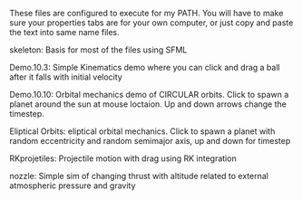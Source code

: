 These files are configured to execute for my PATH. You will have to make sure your properties tabs are for your own computer, or just copy and paste the text into same name files.

skeleton:
  Basis for most of the files using SFML

Demo.10.3:
  Simple Kinematics demo where you can click and drag a ball after it falls with initial velocity
  
Demo.10.10:
  Orbital mechanics demo of CIRCULAR orbits. Click to spawn a planet around the sun at mouse loctaion. Up and down arrows change the timestep.
  
Eliptical Orbits:
  eliptical orbital mechanics. Click to spawn a planet with random eccentricity and random semimajor axis, up and down for timestep

RKprojetiles:
  Projectile motion with drag using RK integration

nozzle: 
  Simple sim of changing thrust with altitude related to external atmospheric pressure and gravity
